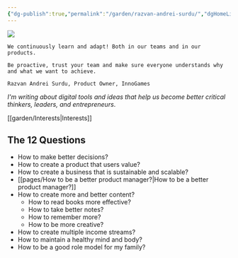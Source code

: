 ```yaml
---
{"dg-publish":true,"permalink":"/garden/razvan-andrei-surdu/","dgHomeLink":true,"dgPassFrontmatter":false}
---
```



![](https://i.imgur.com/v1LQMYT.png)

```ad-quote
We continuously learn and adapt! Both in our teams and in our products.

Be proactive, trust your team and make sure everyone understands why and what we want to achieve. 

Razvan Andrei Surdu, Product Owner, InnoGames
```

*I'm writing about digital tools and ideas that help us become better critical thinkers, leaders, and entrepreneurs*.

[[garden/Interests|Interests]]

## The 12 Questions
- How to make better decisions?
- How to create a product that users value?
- How to create a business that is sustainable and scalable?
- [[pages/How to be a better product manager?|How to be a better product manager?]]
- How to create more and better content?
	- How to read books more effective?
	- How to take better notes?
	- How to remember more?
	- How to be more creative?
- How to create multiple income streams?
- How to maintain a healthy mind and body?
- How to be a good role model for my family?